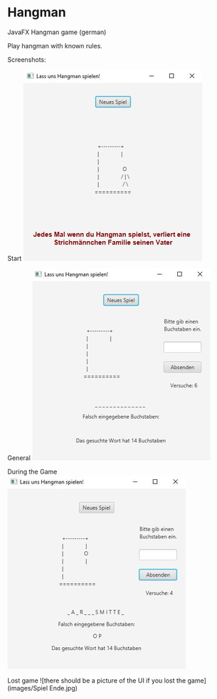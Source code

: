 # Hangman
JavaFX Hangman game (german)

Play hangman with known rules.

Screenshots:

Start
![there should be a picture of the Start UI](images/Startseite.jpg)

General
![there should be a picture of the general UI](images/SpielAnfang.jpg)

During the Game
![there should be a picture of the UI during the game](images/SpielMitte.jpg)

Lost game
![there should be a picture of the UI if you lost the game](images/Spiel Ende.jpg)

